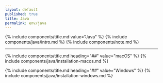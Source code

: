 ```yaml
---
layout: default
published: true
title: Java
permalink: env/java
---
```


{% include components/title.md value="Java" %}
{% include components/java/intro.md %}
{% include components/note.md %}

---

<!-- macOS -->
{% include components/title.md heading="##" value="macOS" %}
{% include components/java/installation-macos.md %}

<!-- Windows -->
{% include components/title.md heading="##" value="Windows" %}
{% include components/java/installation-windows.md %}
